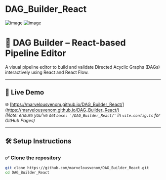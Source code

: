 # DAG_Builder_React
![image](https://github.com/user-attachments/assets/97e0df5b-bb01-48c7-9834-10b076e1e238)
![image](https://github.com/user-attachments/assets/0a3be0c2-559c-4ae4-a56a-a19590753e15)

# 🧠 DAG Builder – React-based Pipeline Editor

A visual pipeline editor to build and validate Directed Acyclic Graphs (DAGs) interactively using React and React Flow.

---

## 🚀 Live Demo

🌐 [https://marvelousvenom.github.io/DAG_Builder_React/](https://marvelousvenom.github.io/DAG_Builder_React/)  
*(Note: ensure you’ve set `base: '/DAG_Builder_React/'` in `vite.config.ts` for GitHub Pages)*

---

## 🛠️ Setup Instructions

### ✅ Clone the repository

```bash
git clone https://github.com/marvelousvenom/DAG_Builder_React.git
cd DAG_Builder_React
